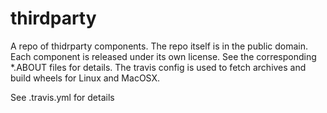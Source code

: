 thirdparty
==========

A repo of thidrparty components. 
The repo itself is in the public domain.
Each component is released under its own license. 
See the corresponding *.ABOUT files for details.
The travis config is used to fetch archives and build wheels for Linux 
and MacOSX. 

See .travis.yml for details

